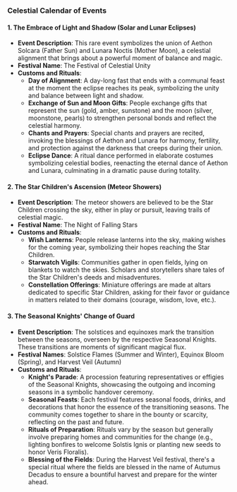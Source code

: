 ### Celestial Calendar of Events

#### 1. The Embrace of Light and Shadow (Solar and Lunar Eclipses)
- **Event Description**: This rare event symbolizes the union of Aethon Solcara (Father Sun) and Lunara Noctis (Mother Moon), a celestial alignment that brings about a powerful moment of balance and magic.
- **Festival Name**: The Festival of Celestial Unity
- **Customs and Rituals**:
  - **Day of Alignment**: A day-long fast that ends with a communal feast at the moment the eclipse reaches its peak, symbolizing the unity and balance between light and shadow.
  - **Exchange of Sun and Moon Gifts**: People exchange gifts that represent the sun (gold, amber, sunstone) and the moon (silver, moonstone, pearls) to strengthen personal bonds and reflect the celestial harmony.
  - **Chants and Prayers**: Special chants and prayers are recited, invoking the blessings of Aethon and Lunara for harmony, fertility, and protection against the darkness that creeps during their union.
  - **Eclipse Dance**: A ritual dance performed in elaborate costumes symbolizing celestial bodies, reenacting the eternal dance of Aethon and Lunara, culminating in a dramatic pause during totality.

#### 2. The Star Children's Ascension (Meteor Showers)
- **Event Description**: The meteor showers are believed to be the Star Children crossing the sky, either in play or pursuit, leaving trails of celestial magic.
- **Festival Name**: The Night of Falling Stars
- **Customs and Rituals**:
  - **Wish Lanterns**: People release lanterns into the sky, making wishes for the coming year, symbolizing their hopes reaching the Star Children.
  - **Starwatch Vigils**: Communities gather in open fields, lying on blankets to watch the skies. Scholars and storytellers share tales of the Star Children's deeds and misadventures.
  - **Constellation Offerings**: Miniature offerings are made at altars dedicated to specific Star Children, asking for their favor or guidance in matters related to their domains (courage, wisdom, love, etc.).

#### 3. The Seasonal Knights' Change of Guard
- **Event Description**: The solstices and equinoxes mark the transition between the seasons, overseen by the respective Seasonal Knights. These transitions are moments of significant magical flux.
- **Festival Names**: Solstice Flames (Summer and Winter), Equinox Bloom (Spring), and Harvest Veil (Autumn)
- **Customs and Rituals**:
  - **Knight's Parade**: A procession featuring representatives or effigies of the Seasonal Knights, showcasing the outgoing and incoming seasons in a symbolic handover ceremony.
  - **Seasonal Feasts**: Each festival features seasonal foods, drinks, and decorations that honor the essence of the transitioning seasons. The community comes together to share in the bounty or scarcity, reflecting on the past and future.
  - **Rituals of Preparation**: Rituals vary by the season but generally involve preparing homes and communities for the change (e.g., lighting bonfires to welcome Solstis Ignis or planting new seeds to honor Veris Floralis).
  - **Blessing of the Fields**: During the Harvest Veil festival, there's a special ritual where the fields are blessed in the name of Autumus Decadus to ensure a bountiful harvest and prepare for the winter ahead.

